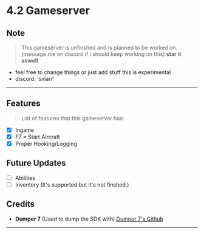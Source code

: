 # 4.2 Gameserver

## Note
> This gameserver is unfinshed and is planned to be worked on. (message me on discord if i should keep working on this) **star it aswell**
- feel free to change things or just add stuff this is experimental
- discord: 'sxlarr'

---

## Features
> List of features that this gameserver has:
- [X] Ingame
- [X] F7 = Start Aircraft
- [X] Proper Hooking/Logging

## Future Updates
- [ ] Abilities
- [ ] Inventory (It's supported but it's not finshed.)

## Credits
- **Dumper 7** (Used to dump the SDK with) [Dumper 7's Github](https://github.com/Encryqed/Dumper-7)

---
